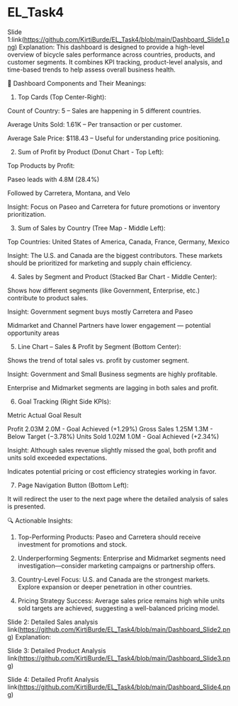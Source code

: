 # EL_Task4
Slide 1:link(https://github.com/KirtiBurde/EL_Task4/blob/main/Dashboard_Slide1.png)
Explanation:
This dashboard is designed to provide a high-level overview of bicycle sales performance across countries, products, and customer segments. It combines KPI tracking, product-level analysis, and time-based trends to help assess overall business health.


🧩 Dashboard Components and Their Meanings:

1. Top Cards (Top Center-Right):

Count of Country: 5 – Sales are happening in 5 different countries.

Average Units Sold: 1.61K – Per transaction or per customer.

Average Sale Price: $118.43 – Useful for understanding price positioning.

2. Sum of Profit by Product (Donut Chart - Top Left):

Top Products by Profit:

Paseo leads with 4.8M (28.4%)

Followed by Carretera, Montana, and Velo

Insight: Focus on Paseo and Carretera for future promotions or inventory prioritization.


3. Sum of Sales by Country (Tree Map - Middle Left):

Top Countries: United States of America, Canada, France, Germany, Mexico

Insight: The U.S. and Canada are the biggest contributors. These markets should be prioritized for marketing and supply chain efficiency.


4. Sales by Segment and Product (Stacked Bar Chart - Middle Center):

Shows how different segments (like Government, Enterprise, etc.) contribute to product sales.

Insight: Government segment buys mostly Carretera and Paseo

Midmarket and Channel Partners have lower engagement — potential opportunity areas


5. Line Chart – Sales & Profit by Segment (Bottom Center):

Shows the trend of total sales vs. profit by customer segment.

Insight: Government and Small Business segments are highly profitable.

Enterprise and Midmarket segments are lagging in both sales and profit.


6. Goal Tracking (Right Side KPIs):

Metric	Actual	Goal	Result

Profit	2.03M	2.0M	- Goal Achieved (+1.29%)
Gross Sales	1.25M	1.3M	- Below Target (−3.78%)
Units Sold	1.02M	1.0M	- Goal Achieved (+2.34%)


Insight: Although sales revenue slightly missed the goal, both profit and units sold exceeded expectations.

Indicates potential pricing or cost efficiency strategies working in favor.

7. Page Navigation Button (Bottom Left):

It will redirect the user to the next page where the detailed analysis of sales is presented.

🔍 Actionable Insights:

1. Top-Performing Products: Paseo and Carretera should receive investment for promotions and stock.

2. Underperforming Segments: Enterprise and Midmarket segments need investigation—consider marketing campaigns or partnership offers.

3. Country-Level Focus: U.S. and Canada are the strongest markets. Explore expansion or deeper penetration in other countries.

4. Pricing Strategy Success: Average sales price remains high while units sold targets are achieved, suggesting a well-balanced pricing model.


Slide 2: Detailed Sales analysis
link(https://github.com/KirtiBurde/EL_Task4/blob/main/Dashboard_Slide2.png)
Explanation:


Slide 3: Detailed Product Analysis
link(https://github.com/KirtiBurde/EL_Task4/blob/main/Dashboard_Slide3.png)

Slide 4: Detailed Profit Analysis
link(https://github.com/KirtiBurde/EL_Task4/blob/main/Dashboard_Slide4.png)

